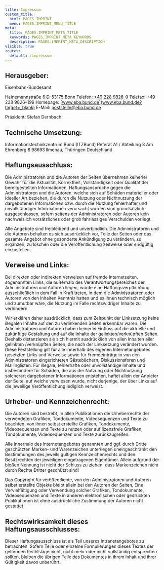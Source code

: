 ```yaml
---
title: Impressum
custom_title:
  html: PAGES.IMPRINT
  menu: PAGES.IMPRINT_MENU_TITLE
meta:
  title: PAGES.IMPRINT_META_TITLE
  keywords: PAGES.IMPRINT_META_KEYWORDS
  description: PAGES.IMPRINT_META_DESCRIPTION
visible: true
routes:
  default: /impressum
---
```


## Herausgeber:

Eisenbahn-Bundesamt

Heinemannstraße 6
D-53175 Bonn
Telefon: [+49 228 9826-0](tel:+492289826-0)
Telefax: +49 228 9826–199
Homepage: [www.eba.bund.de](www.eba.bund.de?target=_blank)
E-Mail: [poststelle@eba.bund.de](mailto:poststelle@eba.bund.de)

Präsident: Stefan Dernbach

## Technische Umsetzung:

Informationstechnikzentrum Bund (ITZBund)
Referat A1 / Abteilung 3
Am Ehrenberg 8
98693 Ilmenau, Thüringen
Deutschland

## Haftungsausschluss:

Die Administratoren und die Autoren der Seiten übernehmen keinerlei Gewähr für die Aktualität, Korrektheit, Vollständigkeit oder Qualität der bereitgestellten Informationen. Haftungsansprüche gegen die Administratoren und die Autoren, welche sich auf Schäden materieller oder ideeller Art beziehen, die durch die Nutzung oder Nichtnutzung der dargebotenen Informationen bzw. durch die Nutzung fehlerhafter und unvollständiger Informationen verursacht wurden sind grundsätzlich ausgeschlossen, sofern seitens der Administratoren oder Autoren kein nachweislich vorsätzliches oder grob fahrlässiges Verschulden vorliegt.

Alle Angebote sind freibleibend und unverbindlich. Die Administratoren und die Autoren behalten es sich ausdrücklich vor, Teile der Seiten oder das gesamte Angebot ohne gesonderte Ankündigung zu verändern, zu ergänzen, zu löschen oder die Veröffentlichung zeitweise oder endgültig einzustellen.

## Verweise und Links:

Bei direkten oder indirekten Verweisen auf fremde Internetseiten, sogenannten Links, die außerhalb des Verantwortungsbereiches der Administratoren und Autoren liegen, würde eine Haftungsverpflichtung ausschließlich in dem Fall in Kraft treten, in dem die Administratoren oder Autoren von den Inhalten Kenntnis hatten und es ihnen technisch möglich und zumutbar wäre, die Nutzung im Falle rechtswidriger Inhalte zu verhindern.

Wir erklären daher ausdrücklich, dass zum Zeitpunkt der Linksetzung keine illegalen Inhalte auf den zu verlinkenden Seiten erkennbar waren. Die Administratoren und Autoren haben keinerlei Einfluss auf die aktuelle und zukünftige Gestaltung und auf die Inhalte der gelinkten/verknüpften Seiten. Deshalb distanzieren sie sich hiermit ausdrücklich von allen Inhalten aller gelinkten /verknüpften Seiten, die nach der Linksetzung verändert wurden. Diese Feststellung gilt für alle innerhalb des eigenen Internetangebotes gesetzten Links und Verweise sowie für Fremdeinträge in von den Administratoren eingerichteten Gästebüchern, Diskussionsforen und Mailinglisten. Für illegale, fehlerhafte oder unvollständige Inhalte und insbesondere für Schäden, die aus der Nutzung oder Nichtnutzung solcherart dargebotener Informationen entstehen, haftet allein der Anbieter der Seite, auf welche verwiesen wurde, nicht derjenige, der über Links auf die jeweilige Veröffentlichung lediglich verweist.

## Urheber- und Kennzeichenrecht:

Die Autoren sind bestrebt, in allen Publikationen die Urheberrechte der verwendeten Grafiken, Tondokumente, Videosequenzen und Texte zu beachten, von ihnen selbst erstellte Grafiken, Tondokumente, Videosequenzen und Texte zu nutzen oder auf lizenzfreie Grafiken, Tondokumente, Videosequenzen und Texte zurückzugreifen.

Alle innerhalb des Internetangebotes genannten und ggf. durch Dritte geschützten Marken- und Warenzeichen unterliegen uneingeschränkt den Bestimmungen des jeweils gültigen Kennzeichenrechts und den Besitzrechten der jeweiligen eingetragenen Eigentümer. Allein aufgrund der bloßen Nennung ist nicht der Schluss zu ziehen, dass Markenzeichen nicht durch Rechte Dritter geschützt sind!

Das Copyright für veröffentlichte, von den Administratoren und Autoren selbst erstellte Objekte bleibt allein bei den Autoren der Seiten. Eine Vervielfältigung oder Verwendung solcher Grafiken, Tondokumente, Videosequenzen und Texte in anderen elektronischen oder gedruckten Publikationen ist ohne ausdrückliche Zustimmung der Autoren nicht gestattet.

## Rechtswirksamkeit dieses Haftungsausschlusses:

Dieser Haftungsausschluss ist als Teil unseres Intranetangebotes zu betrachten. Sofern Teile oder einzelne Formulierungen dieses Textes der geltenden Rechtslage nicht, nicht mehr oder nicht vollständig entsprechen sollten, bleiben die übrigen Teile des Dokumentes in ihrem Inhalt und ihrer Gültigkeit davon unberührt.